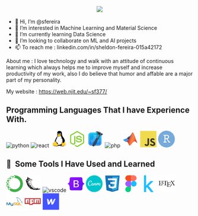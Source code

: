 <div id="header" align="center">
  <img src="https://media.giphy.com/media/M9gbBd9nbDrOTu1Mqx/giphy.gif" width="100"/>
</div>


- 👋 Hi, I’m @sfereira
- 👀 I’m interested in Machine Learning and Material Science
- 🌱 I’m currently learning Data Science
- 💞️ I’m looking to collaborate on ML and AI projects
- 📫 To reach me : linkedin.com/in/sheldon-fereira-015a42172


About me : I love technology and walk with an attitude of continuous learning which always helps me to 
           improve myself and increase productivity of my work, also I do believe that humor and 
           affable are a major part of my personality.

My website : https://web.njit.edu/~sf377/


<h2> Programming Languages That I have Experience With.</h2>
<p align="left">
           <img src="https://cdn.jsdelivr.net/gh/devicons/devicon/icons/python/python-original.svg" alt="python" width="45" height="45"/>
           <img src="https://cdn.jsdelivr.net/gh/devicons/devicon/icons/react/react-original.svg" alt="react" width="45" height="45"/>
           <img src="https://github.com/devicons/devicon/blob/v2.15.1/icons/linux/linux-original.svg" alt="linux" width="45" height="45"/>
           <img src="https://github.com/devicons/devicon/blob/v2.15.1/icons/nodejs/nodejs-original.svg" alt="nodejs" width="45" height="45"/>
           <img src="https://github.com/devicons/devicon/blob/v2.15.1/icons/xcode/xcode-original.svg" alt="xcode" width="45" height="45"/>
           <img src="https://cdn.jsdelivr.net/gh/devicons/devicon/icons/php/php-original.svg" alt="php" width="45" height="45"/>
           <img src="https://github.com/devicons/devicon/blob/v2.15.1/icons/matlab/matlab-original.svg" alt="matlab" width="45" height="45"/>
           <img src="https://github.com/devicons/devicon/blob/v2.15.1/icons/javascript/javascript-original.svg" alt="javascript" width="45" height="45"/>
           <img src="https://github.com/devicons/devicon/blob/v2.15.1/icons/rstudio/rstudio-original.svg" alt="rstudio" width="45" height="45"/>
</p>


<h2> 🚀 &nbsp;Some Tools I Have Used and Learned</h2>
<p align="left">
           <img src="https://github.com/devicons/devicon/blob/v2.15.1/icons/anaconda/anaconda-original.svg" alt="anaconda" width="45" height="45"/>
           <img src="https://github.com/devicons/devicon/blob/v2.15.1/icons/flask/flask-original.svg" alt="flask" width="45" height="45"/>
           <img src="https://cdn.jsdelivr.net/gh/devicons/devicon/icons/vscode/vscode-original.svg" alt="vscode" width="45" height="45"/>
           <img src="https://github.com/devicons/devicon/blob/v2.15.1/icons/bootstrap/bootstrap-original.svg" alt="bootstrap" width="45" height="45"/>
           <img src="https://github.com/devicons/devicon/blob/v2.15.1/icons/canva/canva-original.svg" alt="canva" width="45" height="45"/>
           <img src="https://github.com/devicons/devicon/blob/v2.15.1/icons/css3/css3-original.svg" alt="css3" width="45" height="45"/>
           <img src="https://github.com/devicons/devicon/blob/v2.15.1/icons/figma/figma-original.svg" alt="figma" width="45" height="45"/>
           <img src="https://github.com/devicons/devicon/blob/v2.15.1/icons/kaggle/kaggle-original.svg" alt="kaggle" width="45" height="45"/>
           <img src="https://github.com/devicons/devicon/blob/v2.15.1/icons/latex/latex-original.svg" alt="latex" width="45" height="45"/>
           <img src="https://github.com/devicons/devicon/blob/v2.15.1/icons/mysql/mysql-original-wordmark.svg" alt="mysql" width="45" height="45"/>
           <img src="https://github.com/devicons/devicon/blob/v2.15.1/icons/npm/npm-original-wordmark.svg" alt="npm" width="45" height="45"/>
           <img src="https://github.com/devicons/devicon/blob/v2.15.1/icons/webflow/webflow-original.svg" alt="webflow" width="45" height="45"/>
</p>

